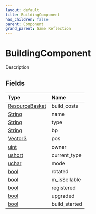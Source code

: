 ```yaml
---
layout: default
title: BuildingComponent
has_children: false
parent: Component
grand_parent: Game Reflection
---
```

# BuildingComponent
Description 

## Fields

| Type | Name |
|:----------|:--------------|
| [ResourceBasket](/riftbreaker-wiki/docs/game-reflection/classes/resource_basket/) | build_costs |
| [String](/riftbreaker-wiki/docs/game-reflection/components/string/) | name |
| [String](/riftbreaker-wiki/docs/game-reflection/components/string/) | type |
| [String](/riftbreaker-wiki/docs/game-reflection/components/string/) | bp |
| [Vector3](/riftbreaker-wiki/docs/game-reflection/classes/vector3/) | pos |
| [uint](/riftbreaker-wiki/docs/game-reflection/components/uint/) | owner |
| [ushort](/riftbreaker-wiki/docs/game-reflection/enums/ushort/) | current_type |
| [uchar](/riftbreaker-wiki/docs/game-reflection/enums/uchar/) | mode |
| [bool](/riftbreaker-wiki/docs/game-reflection/components/bool/) | rotated |
| [bool](/riftbreaker-wiki/docs/game-reflection/components/bool/) | m_isSellable |
| [bool](/riftbreaker-wiki/docs/game-reflection/components/bool/) | registered |
| [bool](/riftbreaker-wiki/docs/game-reflection/components/bool/) | upgraded |
| [bool](/riftbreaker-wiki/docs/game-reflection/components/bool/) | build_started |

